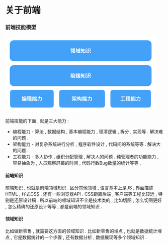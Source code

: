 # 关于前端

### 前端技能模型

![](/assets/qdjnmx.png)

前端技能的下面 , 就是三大能力 :

* 编程能力 - 算法 , 数据结构 , 基本编程能力 , 理清逻辑 , 拆分 , 实现等 . 解决难的问题 . 
* 架构能力 - 对复杂系统进行分析 , 程序软件设计 , 代码间的系统等等 . 解决大的问题 . 
* 工程能力 - 多人协作 , 组织分配管理 , 解决人的问题 . 纯管理者的功能能力 , 容易抽象为 , 人员观察屏幕的时间 , 代码行数Bug数量的统计等等 . 

#### 前端知识

前端知识 , 也就是前端领域知识 . 区分其他领域 , 语言基本上是JS , 界面描述HTML , 样式CSS , 还有一些浏览器API . CSS距离后端 , 客户端等工程比较远 , 特别是还原设计稿 . 所以前端的领域知识不全是技术类的 , 比如切图 , 怎么切图更好 , 怎么精确的还原设计等等 , 都是前端的领域知识 .

#### 领域知识

比如做新零售 , 就需要这方面的领域知识 . 比如新零售的埋点 , 也就是数据统计埋点 , 它是数据统计的一个步骤 , 还有数据分析 , 数据展现等多个领域知识 . 


